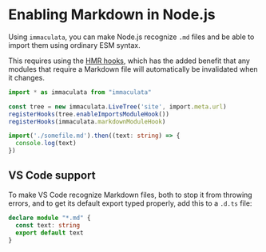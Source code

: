 # Enabling Markdown in Node.js

Using `immaculata`, you can make Node.js recognize `.md` files
and be able to import them using ordinary ESM syntax.

This requires using the [HMR hooks](/guides/enabling-hmr.html),
which has the added benefit that any modules that require
a Markdown file will automatically be invalidated when it changes.

```ts
import * as immaculata from "immaculata"

const tree = new immaculata.LiveTree('site', import.meta.url)
registerHooks(tree.enableImportsModuleHook())
registerHooks(immaculata.markdownModuleHook)

import('./somefile.md').then((text: string) => {
  console.log(text)
})
```

## VS Code support

To make VS Code recognize Markdown files,
both to stop it from throwing errors,
and to get its default export typed properly,
add this to a `.d.ts` file:

```ts
declare module "*.md" {
  const text: string
  export default text
}
```
